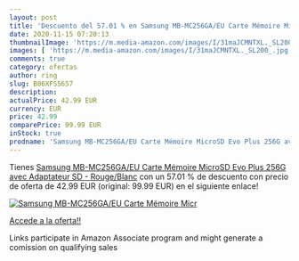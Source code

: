 ```yaml
---
layout: post
title: 'Descuento del 57.01 % en Samsung MB-MC256GA/EU Carte Mémoire Micr'
date: 2020-11-15 07:20:13
thumbnailImage: 'https://m.media-amazon.com/images/I/31maJCMNTXL._SL200_.jpg'
images: [ 'https://m.media-amazon.com/images/I/31maJCMNTXL._SL200_.jpg' ]
comments: true
category: ofertas
author: ring
slug: B06XFS5657
description:
actualPrice: 42.99 EUR
currency: EUR
price: 42.99
comparePrice: 99.99 EUR
inStock: true
prodname: 'Samsung MB-MC256GA/EU Carte Mémoire MicroSD Evo Plus 256G avec Adaptateur SD - Rouge/Blanc'
---
```


Tienes [Samsung MB-MC256GA/EU Carte Mémoire MicroSD Evo Plus 256G avec Adaptateur SD - Rouge/Blanc](https://www.amazon.fr/dp/B06XFS5657/?tag=tolees0d-21) con un 57.01 % de descuento con precio de oferta de 42.99 EUR (original: 99.99 EUR) en el siguiente enlace!

[![Samsung MB-MC256GA/EU Carte Mémoire Micr](https://m.media-amazon.com/images/I/31maJCMNTXL._SL200_.jpg)](https://www.amazon.fr/dp/B06XFS5657/?tag=tolees0d-21)

[Accede a la oferta!!](https://www.amazon.fr/dp/B06XFS5657/?tag=tolees0d-21)

Links participate in Amazon Associate program and might generate a comission on qualifying sales


